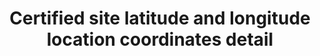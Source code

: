 ---
title: 'Certified site latitude and longitude location coordinates detail'
slug: 'certification-certified-site-latitude-and-longitude-location-coordinates-detail'
description: 'Specific details on the coordinates and how collected/measured'
required: False
vocabulary: 'certification-certified-site-latitude-and-longitude-location-coordinates-detail.txt'
module: 'Certified resource or site'
cluster: 'Certification'
policy: 'Controlled value. Single value only.'
---